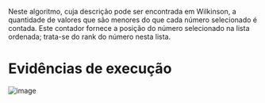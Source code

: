 Neste algoritmo, cuja descrição pode ser encontrada em Wilkinson, a quantidade de valores que são menores do que cada número selecionado é contada. Este contador fornece a posição do número selecionado na lista ordenada; trata-se do rank do número nesta lista.
# Evidências de execução

![image](https://github.com/EgN03/compDistribuida/assets/83346303/1fe8f9cf-e997-4fdf-85ef-d731855aa369)
